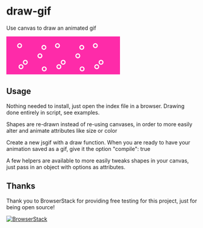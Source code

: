 
# draw-gif

Use canvas to draw an animated gif

![Example Gif](https://github.com/jane-fox/draw-gif/blob/master/gifs/new-spinny-dots.gif)

## Usage

Nothing needed to install, just open the index file in a browser. Drawing done entirely in script, see examples.

Shapes are re-drawn instead of re-using canvases, in order to more easily alter and animate attributes like size or color

Create a new jsgif with a draw function. When you are ready to have your animation saved as a gif, give it the option "compile": true


A few helpers are available to more easily tweaks shapes in your canvas, just pass in an object with options as attributes.


## Thanks

Thank you to BrowserStack for providing free testing for this project, just for being open source!

[![BrowserStack](https://p14.zdusercontent.com/attachment/1015988/GUkfUIWmSJA8PkfOpV5Jg02Ty?token=eyJhbGciOiJkaXIiLCJlbmMiOiJBMTI4Q0JDLUhTMjU2In0..2JseB2oj6vb-gC3z-8rcCA.ji4qg7PlM8C678v3YYieZEG6itZ4DwUsuHJ2Y_UVZ7zxj0YekNoOX9BvNWPz80XJIVA6vub0BdK6zptRf2xLtVR4AayiqRFTyHiMgxm93XopnHzSEi1QYB3NnJg9T8cDORRKdAtOTMb6qrvsIhHG-M3516CGIqtfo012qJHXg2eV_1zeuXwELcGuzZVgujwCTOhC_HMsykCtPSmFza85Iq9YkmRuL_Yqk2vPkayoJRUcwQTakB6z2s8GcnY5fdwn1igu19Ri8vkdzKdXR0OT2x765PZ-X_4U79RG5tDHUiY.xtovmUCGVDe2Sgp3qlr1mw)](https://www.browserstack.com/)

